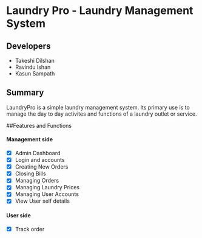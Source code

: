 # Laundry Pro - Laundry Management System

## Developers

- Takeshi Dilshan
- Ravindu Ishan
- Kasun Sampath

## Summary
LaundryPro is a simple laundry management system. Its primary use is to manage the day to day activites and functions of a laundry outlet or service.

##Features and Functions
#### Management side
- [x] Admin Dashboard
- [x] Login and accounts
- [x] Creating New Orders
- [x] Closing Bills
- [x] Managing Orders
- [x] Managing Laundry Prices
- [x] Managing User Accounts
- [x] View User self details
#### User side
- [x] Track order


